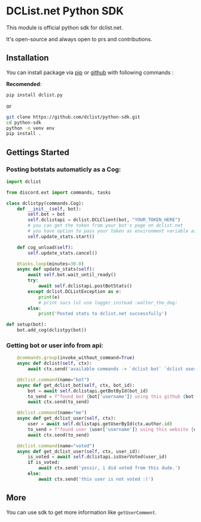 # DCList.net Python SDK

This module is official python sdk for dclist.net.

It's open-source and always open to prs and contributions.

## Installation

You can install package via [pip](https://www.pypi.org/dclist.py) or [github](https://github.com/dclist/python-sdk) with following commands :

**Recomended**:
```
pip install dclist.py
```

or

```sh
git clone https://github.com/dclist/python-sdk.git
cd python-sdk
python -m venv env
pip install .
```

## Gettings Started

### Posting botstats automaticly as a Cog:
```py
import dclist

from discord.ext import commands, tasks

class dclistpy(commands.Cog):
    def __init__(self, bot):
        self.bot = bot
        self.dclistapi = dclist.DCLClient(bot, "YOUR_TOKEN_HERE")
        # you can get the token from your bot's page on dclist.net
        # you have option to pass your token as environment variable as `DCLIST_TOKEN`
        self.update_stats.start()

    def cog_unload(self):
        self.update_stats.cancel()

    @tasks.loop(minutes=30.0)
    async def update_stats(self):
        await self.bot.wait_until_ready()
        try:
            await self.dclistapi.postBotStats()
        except dclist.DCListException as e:
            print(e)
            # print sucs lol use logger instead :walter_the_dog:
        else:
            print('Posted stats to dclist.net successfully')

def setup(bot):
    bot.add_cog(dclistpy(bot))
```

### Getting bot or user info from api:
```py
    @commands.group(invoke_without_command=True)
    async def dclist(self, ctx):
        await ctx.send('available commands -> `dclist bot` `dclist user` `dclist voted`')

    @dclist.command(name="bot")
    async def get_dclist_bot(self, ctx, bot_id):
        bot = await self.dclistapi.getBotById(bot_id)
        to_send = f"found bot {bot['username']} using this github {bot['github']} and vote_count is {bot['stats']['voteCount']}"
        await ctx.send(to_send)

    @dclist.command(name="me")
    async def get_dclist_user(self, ctx):
        user = await self.dclistapi.getUserById(ctx.author.id)
        to_send = f"found user {user['username']} using this website {user['website']} and discriminator is {user['discriminator']}"
        await ctx.send(to_send)

    @dclist.command(name="voted")
    async def get_dclist_user(self, ctx, user_id):
        is_voted = await self.dclistapi.isUserVoted(user_id)
        if is_voted:
            await ctx.send('yessir, i did voted from this dude.')
        else:
            await ctx.send('this user is not voted :(')
```
## More

You can use sdk to get more information like `getUserComment`.